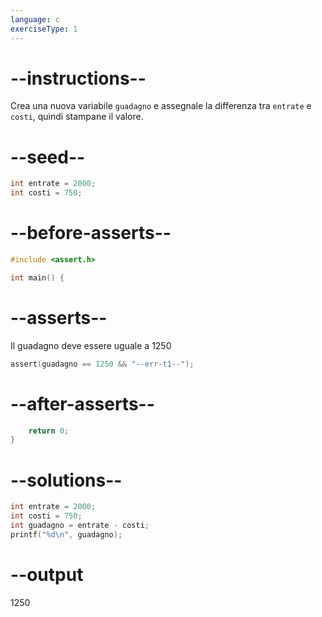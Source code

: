 ```yaml
---
language: c
exerciseType: 1
---
```


# --instructions--

Crea una nuova variabile `guadagno` e assegnale la differenza tra `entrate` e `costi`, quindi stampane il valore.

# --seed--

```c
int entrate = 2000;
int costi = 750;
```


# --before-asserts--

```c
#include <assert.h>

int main() {
```

# --asserts--

Il guadagno deve essere uguale a 1250

```c
assert(guadagno == 1250 && "--err-t1--");
```

# --after-asserts--

```c
    return 0;
}
```

# --solutions--

```c
int entrate = 2000;
int costi = 750;
int guadagno = entrate - costi;
printf("%d\n", guadagno);
```

# --output

1250
